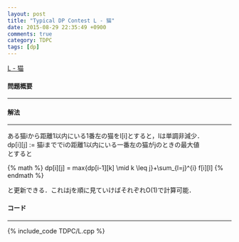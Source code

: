 ```yaml
---
layout: post
title: "Typical DP Contest L - 猫"
date: 2015-08-29 22:35:49 +0900
comments: true
category: TDPC
tags: [dp]
---
```


[L - 猫](http://tdpc.contest.atcoder.jp/tasks/tdpc_cat)

#### 問題概要

****

#### 解法

****

ある猫iから距離1以内にいる1番左の猫をl\[i\]とすると，lは単調非減少．  
dp\[i\]\[j\] := 猫iまででiの距離1以内にいる一番左の猫がjのときの最大値  
とすると

{% math %}
dp[i][j] = max\{dp[i-1][k] \mid k \leq j\}+\sum_{l=j}^{i} f[i][l]
{% endmath %}

と更新できる．これはjを順に見ていけばそれぞれO(1)で計算可能．  

#### コード

****

{% include_code TDPC/L.cpp %}
